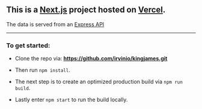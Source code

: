 ## This is a [Next.js](https://nextjs.org/) project hosted on [Vercel](https://kingjames.vercel.app/).

The data is served from an [Express API](https://kj.irvin.io)

----

### To get started:

- Clone the repo via: **https://github.com/irvinio/kingjames.git**

- Then run `npm install`.

- The next step is to create an optimized production build via `npm run build`.

- Lastly enter `npm start` to run the build locally.

